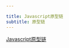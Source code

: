 ```yaml
---

title: Javascript原型链
subtitle: 原型链
---
```


[Javascript原型链](https://juejin.im/post/5d31ea79e51d457778117452)

